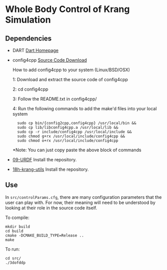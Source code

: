 # Whole Body Control of Krang Simulation

## Dependencies

- DART
 [Dart Homepage](https://dartsim.github.io)

- config4cpp
 [Source Code Download](http://www.config4star.org/#main-source-code)

  How to add config4cpp to your system (Linux/BSD/OSX)

  1: Download and extract the source code of config4cpp

  2: cd config4cpp

  3: Follow the README.txt in config4cpp/

  4: Run the following commands to add the make'd files into your local system

        sudo cp bin/{config2cpp,config4cpp} /usr/local/bin &&
        sudo cp lib/libconfig4cpp.a /usr/local/lib &&
        sudo cp -r include/config4cpp /usr/local/include &&
        sudo chmod g+rx /usr/local/include/config4cpp &&
        sudo chmod o+rx /usr/local/include/config4cpp

  \*Note: You can just copy paste the above block of commands

- [09-URDF](https://github.gatech.edu/WholeBodyControlAttempt1/09-URDF)
 Install the repository.

- [18h-krang-utils](https://github.gatech.edu/WholeBodyControlAttempt1/18h-krang-utils)
 Install the repository.

## Use
In `src/controlParams.cfg`, there are many configuration parameters that the user can play with. For now, their meaning will need to be understood by looking at their role in the source code itself.

To compile:

    mkdir build
    cd build
    cmake -DCMAKE_BUILD_TYPE=Release ..
    make

To run:

    cd src/
    ./3dofddp
